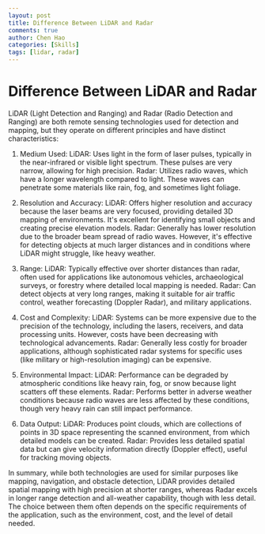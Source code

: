 ```yaml
---
layout: post
title: Difference Between LiDAR and Radar
comments: true
author: Chen Hao
categories: [Skills]
tags: [lidar, radar]
---
```



# Difference Between LiDAR and Radar

LiDAR (Light Detection and Ranging) and Radar (Radio Detection and Ranging) are both remote sensing technologies used for detection and mapping, but they operate on different principles and have distinct characteristics:

1. Medium Used:
LiDAR: Uses light in the form of laser pulses, typically in the near-infrared or visible light spectrum. These pulses are very narrow, allowing for high precision.
Radar: Utilizes radio waves, which have a longer wavelength compared to light. These waves can penetrate some materials like rain, fog, and sometimes light foliage.

2. Resolution and Accuracy:
LiDAR: Offers higher resolution and accuracy because the laser beams are very focused, providing detailed 3D mapping of environments. It's excellent for identifying small objects and creating precise elevation models.
Radar: Generally has lower resolution due to the broader beam spread of radio waves. However, it's effective for detecting objects at much larger distances and in conditions where LiDAR might struggle, like heavy weather.

3. Range:
LiDAR: Typically effective over shorter distances than radar, often used for applications like autonomous vehicles, archaeological surveys, or forestry where detailed local mapping is needed.
Radar: Can detect objects at very long ranges, making it suitable for air traffic control, weather forecasting (Doppler Radar), and military applications.

4. Cost and Complexity:
LiDAR: Systems can be more expensive due to the precision of the technology, including the lasers, receivers, and data processing units. However, costs have been decreasing with technological advancements.
Radar: Generally less costly for broader applications, although sophisticated radar systems for specific uses (like military or high-resolution imaging) can be expensive.

5. Environmental Impact:
LiDAR: Performance can be degraded by atmospheric conditions like heavy rain, fog, or snow because light scatters off these elements.
Radar: Performs better in adverse weather conditions because radio waves are less affected by these conditions, though very heavy rain can still impact performance.

6. Data Output:
LiDAR: Produces point clouds, which are collections of points in 3D space representing the scanned environment, from which detailed models can be created.
Radar: Provides less detailed spatial data but can give velocity information directly (Doppler effect), useful for tracking moving objects.

In summary, while both technologies are used for similar purposes like mapping, navigation, and obstacle detection, LiDAR provides detailed spatial mapping with high precision at shorter ranges, whereas Radar excels in longer range detection and all-weather capability, though with less detail. The choice between them often depends on the specific requirements of the application, such as the environment, cost, and the level of detail needed.